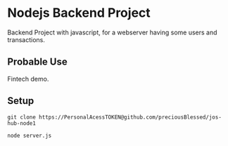 # Nodejs Backend Project

Backend Project with javascript, for a webserver having some users and transactions.

## Probable Use

Fintech demo.

## Setup

```ssh
git clone https://PersonalAcessTOKEN@github.com/preciousBlessed/jos-hub-node1

node server.js
```
